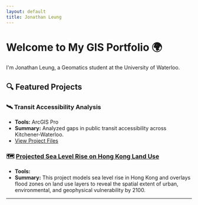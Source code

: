 ```yaml
---
layout: default
title: Jonathan Leung
---
```


# Welcome to My GIS Portfolio 🌍

I'm Jonathan Leung, a Geomatics student at the University of Waterloo.

## 🔍 Featured Projects

### 🛰️ Transit Accessibility Analysis
- **Tools:** ArcGIS Pro
- **Summary:** Analyzed gaps in public transit accessibility across Kitchener-Waterloo.
- [View Project Files](https://github.com/yourusername/transit-accessibility)

### 🗺️ [Projected Sea Level Rise on Hong Kong Land Use](https://jjleung38.github.io/HKSLRProject)
- **Tools:** 
- **Summary:** This project models sea level rise in Hong Kong and overlays flood zones on land use layers to reveal the spatial extent of urban, environmental, and geophysical vulnerability by 2100.

---
